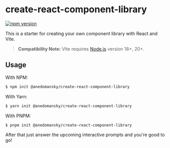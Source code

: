 # create-react-component-library

[![npm version](https://badge.fury.io/js/@anedomansky%2Fcreate-react-component-library.svg)](https://badge.fury.io/js/@anedomansky%2Fcreate-react-component-library)

This is a starter for creating your own component library with React and Vite.

> **Compatibility Note:**
> Vite requires [Node.js](https://nodejs.org/en/) version 18+, 20+.

## Usage

With NPM:

```bash
$ npm init @anedomansky/create-react-component-library
```

With Yarn:

```bash
$ yarn init @anedomansky/create-react-component-library
```

With PNPM:

```bash
$ pnpm init @anedomansky/create-react-component-library
```

After that just answer the upcoming interactive prompts and you're good to go!
